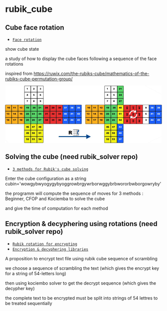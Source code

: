 # rubik_cube
## Cube face rotation 

 * [`Face rotation`](/cube_facerotation)

show cube state

a study of how to display the cube faces following a sequence of the face rotations

inspired from https://ruwix.com/the-rubiks-cube/mathematics-of-the-rubiks-cube-permutation-group/

[<img src=https://github.com/jdavid54/rubik_cube/blob/master/mathematics-permutation-group.jpg />](https://ruwix.com/the-rubiks-cube/mathematics-of-the-rubiks-cube-permutation-group/)

## Solving the cube (need rubik_solver repo)

 * [`3 methods for Rubik's cube solving`](/rubik-solver01)

Enter the cube configuration as a string cubin='wowgybwyogygybyoggrowbrgywrborwggybrbwororbwborgowryby'

the programm will compute the sequence of moves for 3 methods : Beginner, CFOP and Kociemba to solve the cube

and give the time of computation for each method

## Encryption & decyphering using rotations (need rubik_solver repo)

 * [`Rubik rotation for encrypting`](/rubik_crypting)
 * [`Encryption & decyphering libraries`](/cube_face_rotation)

A proposition to encrypt text file using rubik cube sequence of scrambling 

we choose a sequence of scrambling the text (which gives the encrypt key for a string of 54-letters long)

then using kociembo solver to get the decrypt sequence (which gives the decypher key)

the complete text to be encrypted must be split into strings of 54 lettres to be treated sequentially 


